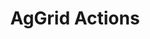 ---
slug: aggrid-actions
version: v1.306.0
title: AgGrid Actions
tags: ['App editor']
image: ./aggrid_actions.png
description: AgGrid and Database Studio rows now support actions, components that will be displayed at each row of the table.
features:
  [
    'Support the following components:',
    'Button',
    'Toggle',
    'Select'
  ]
docs: /docs/apps/app_configuration_settings/aggrid_table#table-actions
---